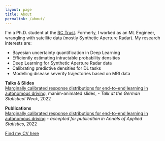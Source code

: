 ```yaml
---
layout: page
title: About
permalink: /about/
---
```


I'm a Ph.D. student at the [RC Trust](https://rc-trust.ai/). Formerly, I worked as an ML Engineer, wrangling with satellite data (mostly Synthetic Aperture Radar).
My research interests are:
- Bayesian uncertainty quantification in Deep Learning
- Efficiently estimating intractable probability densities 
- Deep Learning for Synthetic Aperture Radar data
- Calibrating predictive densities for DL tasks
- Modelling disease severity trajectories based on MRI data

**Talks & Slides**<br>
[Marginally calibrated response distributions for end-to-end learning in autonomous driving](https://clarahoffmann.github.io/ete-presentation/), manim-animated slides, - *Talk at the German Statistical Week*, 2022

**Publications**<br>
[Marginally calibrated response distributions for end-to-end learning in autonomous driving](https://arxiv.org/abs/2110.01050) - *accepted for publication in Annals of Applied Statistics*, 2022

[Find my CV here](https://arxiv.org/abs/2110.01050)
